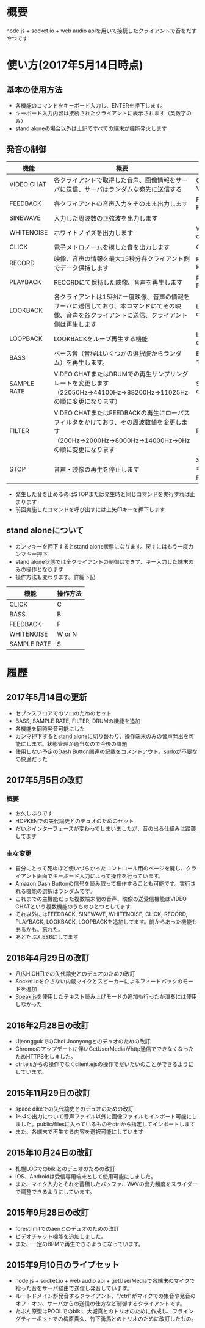 # 概要
node.js + socket.io + web audio apiを用いて接続したクライアントで音をだすやつです

# 使い方(2017年5月14日時点)
## 基本の使用方法
- 各機能のコマンドをキーボード入力し、ENTERを押下します。
- キーボード入力内容は接続されたクライアントに表示されます（英数字のみ）
- stand aloneの場合以外は上記ですべての端末が機能発火します

## 発音の制御
 機能 | 概要 | 操作方法
----- | ---- | --------
VIDEO CHAT | 各クライアントで取得した音声、画像情報をサーバに送信、サーバはランダムな宛先に送信する | CHAT or VIDEOCHAT
FEEDBACK | 各クライアントの音声入力をそのまま出力します | FEEDBACK or FEED
SINEWAVE | 入力した周波数の正弦波を出力します | （数字を入力）
WHITENOISE | ホワイトノイズを出力します | WHITENOISE or NOISE
CLICK | 電子メトロノームを模した音を出力します | CLICK
RECORD | 映像、音声の情報を最大15秒分各クライアント側でデータ保持します | RECORD or REC
PLAYBACK | RECORDにて保持した映像、音声を再生します | PLAYBACK or PLAY
LOOKBACK | 各クライアントは15秒に一度映像、音声の情報をサーバに送信しており、本コマンドにてその映像、音声を各クライアントに送信、クライアント側は再生します | LOOKBACK or LOOK
LOOPBACK | LOOKBACKをループ再生する機能 | LOOPBACK or LOOP
BASS | ベース音（音程はいくつかの選択肢からランダム）を再生します。 | B（Enterなしで発音します）
SAMPLE RATE | VIDEO CHATまたはDRUMでの再生サンプリングレートを変更します（22050Hz→44100Hz→88200Hz→11025Hzの順に変更になります） | SAMPLERATE or RATE
FILTER | VIDEO CHATまたはFEEDBACKの再生にローパスフィルタをかけており、その周波数値を変更します（200Hz→2000Hz→8000Hz→14000Hz→0Hzの順に変更になります | FILTER
STOP | 音声・映像の再生を停止します | STOP or ESCキー（ESCはEnter不要）

- 発生した音を止めるのはSTOPまたは発生時と同じコマンドを実行すれば止まります
- 前回実施したコマンドを呼び出すには上矢印キーを押下します

## stand aloneについて
- カンマキーを押下するとstand alone状態になります。戻すにはもう一度カンマキー押下
- stand alone状態では全クライアントの制御はできず、キー入力した端末のみの操作となります
- 操作方法も変わります。詳細下記

機能 | 操作方法
----- | --------
CLICK | C
BASS | B
FEEDBACK | F
WHITENOISE | W or N
SAMPLE RATE | S

# 履歴
## 2017年5月14日の更新
- セブンスフロアでのソロのためのセット
- BASS, SAMPLE RATE, FILTER, DRUMの機能を追加
- 各機能を同時発音可能にした
- カンマ押下するとstand aloneに切り替わり、操作端末のみの音声発出を可能にします。状態管理が適当なので今後の課題
- 使用しない予定のDash Button関連の記載をコメントアウト。sudoが不要なの快適だった

## 2017年5月5日の改訂
### 概要
- お久しぶりです
- HOPKENでの矢代諭史とのデュオのためのセット
- だいぶインターフェースが変わってしまいましたが、音の出る仕組みは踏襲してます

### 主な変更
- 自分にとって死ぬほど使いづらかったコントロール用のページを廃し、クライアント画面でキーボード入力によって操作を行っています。
- Amazon Dash Buttonの信号を読み取って操作することも可能です。実行される機能の選択はランダムです。
- これまでの主機能だった複数端末間の音声、映像の送受信機能はVIDEO CHATという複数機能のうちのひとつとしてます
- それ以外にはFEEDBACK, SINEWAVE, WHITENOISE, CLICK, RECORD, PLAYBACK, LOOKBACK, LOOPBACKを追加してます。前からあった機能もあるかも。忘れた。
- あとたぶんES6にしてます

## 2016年4月29日の改訂
- 八広HIGHTIでの矢代諭史とのデュオのための改訂
- Socket.ioを介さない内蔵マイクとスピーカーによるフィードバックのモードを追加
- [Speak.js]("https://github.com/mattytemple/speak-js")を使用したテキスト読み上げモードの追加も行ったが演奏には使用しなかった

## 2016年2月28日の改訂
- UjeonggukでのChoi Joonyongとのデュオのための改訂
- Chromeのアップデートに伴いGetUserMediaがhttp通信でできなくなったためHTTPS化しました。
- ctrl.ejsからの操作でなくclient.ejsの操作でだいたいのことができるようにしています。

## 2015年11月29日の改訂
- space dikeでの矢代諭史とのデュオのための改訂
- 1〜4の出力について音声ファイル以外に画像ファイルもインポート可能にしました。public/filesに入っているものをctrlから指定してインポートします
- また、各端末で再生する内容を選択可能にしています

## 2015年10月24日の改訂
- 札幌LOGでのbikiとのデュオのための改訂
- iOS、Androidは受信専用端末として使用可能にしました。
- また、マイク入力とそれを蓄積したバッファ、WAVの出力頻度をスライダーで調整できるようにしています。

## 2015年9月28日の改訂
- forestlimitでのaenとのデュオのための改訂
- ビデオチャット機能を追加しました。
- また、一定のBPMで再生できるようになっています。

## 2015年9月10日のライブセット
- node.js + socket.io + web audio api + getUserMediaで各端末のマイクで拾った音をサーバ経由で送信し発音しています。
- ルートドメインが発音するクライアント、"/ctrl"がマイクでの集音や発音のオフ・オン、サーバからの送信の仕方など制御するクライアントです。
- たぶん原型はPOOLでのbiki、大城真とのトリオのために作成し、フライングティーポットでの梅原貴久、竹下勇馬とのトリオのために改訂したもの。
